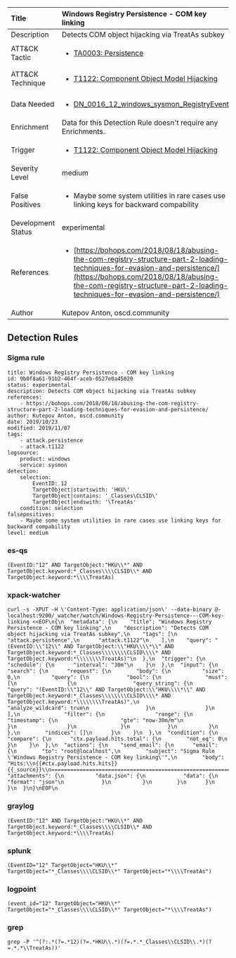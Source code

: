 | Title                | Windows Registry Persistence - COM key linking                                                                                                                                                 |
|:---------------------|:------------------------------------------------------------------------------------------------------------------------------------------------------------|
| Description          | Detects COM object hijacking via TreatAs subkey                                                                                                                                           |
| ATT&amp;CK Tactic    |  <ul><li>[TA0003: Persistence](https://attack.mitre.org/tactics/TA0003)</li></ul>  |
| ATT&amp;CK Technique | <ul><li>[T1122: Component Object Model Hijacking](https://attack.mitre.org/techniques/T1122)</li></ul>  |
| Data Needed          | <ul><li>[DN_0016_12_windows_sysmon_RegistryEvent](../Data_Needed/DN_0016_12_windows_sysmon_RegistryEvent.md)</li></ul>  |
| Enrichment           |  Data for this Detection Rule doesn't require any Enrichments.  |
| Trigger              | <ul><li>[T1122: Component Object Model Hijacking](../Triggers/T1122.md)</li></ul>  |
| Severity Level       | medium |
| False Positives      | <ul><li>Maybe some system utilities in rare cases use linking keys for backward compability</li></ul>  |
| Development Status   | experimental |
| References           | <ul><li>[https://bohops.com/2018/08/18/abusing-the-com-registry-structure-part-2-loading-techniques-for-evasion-and-persistence/](https://bohops.com/2018/08/18/abusing-the-com-registry-structure-part-2-loading-techniques-for-evasion-and-persistence/)</li></ul>  |
| Author               | Kutepov Anton, oscd.community |


## Detection Rules

### Sigma rule

```
title: Windows Registry Persistence - COM key linking
id: 9b0f8a61-91b2-464f-aceb-0527e0a45020
status: experimental
description: Detects COM object hijacking via TreatAs subkey
references:
    - https://bohops.com/2018/08/18/abusing-the-com-registry-structure-part-2-loading-techniques-for-evasion-and-persistence/
author: Kutepov Anton, oscd.community
date: 2019/10/23
modified: 2019/11/07
tags:
    - attack.persistence
    - attack.t1122
logsource:
    product: windows
    service: sysmon
detection:
    selection:
        EventID: 12
        TargetObject|startswith: 'HKU\'
        TargetObject|contains: '_Classes\CLSID\'
        TargetObject|endswith: '\TreatAs'
    condition: selection
falsepositives: 
    - Maybe some system utilities in rare cases use linking keys for backward compability
level: medium

```





### es-qs
    
```
(EventID:"12" AND TargetObject:"HKU\\*" AND TargetObject.keyword:*_Classes\\\\CLSID\\* AND TargetObject.keyword:*\\\\TreatAs)
```


### xpack-watcher
    
```
curl -s -XPUT -H \'Content-Type: application/json\' --data-binary @- localhost:9200/_watcher/watch/Windows-Registry-Persistence---COM-key-linking <<EOF\n{\n  "metadata": {\n    "title": "Windows Registry Persistence - COM key linking",\n    "description": "Detects COM object hijacking via TreatAs subkey",\n    "tags": [\n      "attack.persistence",\n      "attack.t1122"\n    ],\n    "query": "(EventID:\\"12\\" AND TargetObject:\\"HKU\\\\*\\" AND TargetObject.keyword:*_Classes\\\\\\\\CLSID\\\\* AND TargetObject.keyword:*\\\\\\\\TreatAs)"\n  },\n  "trigger": {\n    "schedule": {\n      "interval": "30m"\n    }\n  },\n  "input": {\n    "search": {\n      "request": {\n        "body": {\n          "size": 0,\n          "query": {\n            "bool": {\n              "must": [\n                {\n                  "query_string": {\n                    "query": "(EventID:\\"12\\" AND TargetObject:\\"HKU\\\\*\\" AND TargetObject.keyword:*_Classes\\\\\\\\CLSID\\\\* AND TargetObject.keyword:*\\\\\\\\TreatAs)",\n                    "analyze_wildcard": true\n                  }\n                }\n              ],\n              "filter": {\n                "range": {\n                  "timestamp": {\n                    "gte": "now-30m/m"\n                  }\n                }\n              }\n            }\n          }\n        },\n        "indices": []\n      }\n    }\n  },\n  "condition": {\n    "compare": {\n      "ctx.payload.hits.total": {\n        "not_eq": 0\n      }\n    }\n  },\n  "actions": {\n    "send_email": {\n      "email": {\n        "to": "root@localhost",\n        "subject": "Sigma Rule \'Windows Registry Persistence - COM key linking\'",\n        "body": "Hits:\\n{{#ctx.payload.hits.hits}}{{_source}}\\n================================================================================\\n{{/ctx.payload.hits.hits}}",\n        "attachments": {\n          "data.json": {\n            "data": {\n              "format": "json"\n            }\n          }\n        }\n      }\n    }\n  }\n}\nEOF\n
```


### graylog
    
```
(EventID:"12" AND TargetObject:"HKU\\*" AND TargetObject.keyword:*_Classes\\\\CLSID\\* AND TargetObject.keyword:*\\\\TreatAs)
```


### splunk
    
```
(EventID="12" TargetObject="HKU\\*" TargetObject="*_Classes\\\\CLSID\\*" TargetObject="*\\\\TreatAs")
```


### logpoint
    
```
(event_id="12" TargetObject="HKU\\*" TargetObject="*_Classes\\\\CLSID\\*" TargetObject="*\\\\TreatAs")
```


### grep
    
```
grep -P '^(?:.*(?=.*12)(?=.*HKU\\.*)(?=.*.*_Classes\\CLSID\\.*)(?=.*.*\\TreatAs))'
```



